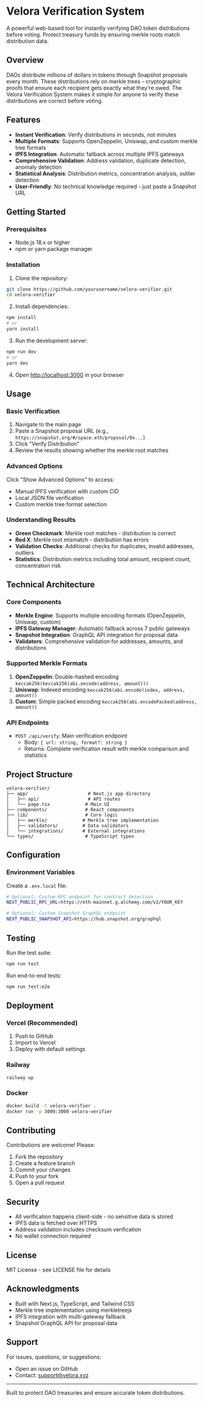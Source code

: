 # Velora Verification System

A powerful web-based tool for instantly verifying DAO token distributions before voting. Protect treasury funds by ensuring merkle roots match distribution data.

## Overview

DAOs distribute millions of dollars in tokens through Snapshot proposals every month. These distributions rely on merkle trees - cryptographic proofs that ensure each recipient gets exactly what they're owed. The Velora Verification System makes it simple for anyone to verify these distributions are correct before voting.

## Features

- **Instant Verification**: Verify distributions in seconds, not minutes
- **Multiple Formats**: Supports OpenZeppelin, Uniswap, and custom merkle tree formats
- **IPFS Integration**: Automatic fallback across multiple IPFS gateways
- **Comprehensive Validation**: Address validation, duplicate detection, anomaly detection
- **Statistical Analysis**: Distribution metrics, concentration analysis, outlier detection
- **User-Friendly**: No technical knowledge required - just paste a Snapshot URL

## Getting Started

### Prerequisites

- Node.js 18.x or higher
- npm or yarn package manager

### Installation

1. Clone the repository:
```bash
git clone https://github.com/yourusername/velora-verifier.git
cd velora-verifier
```

2. Install dependencies:
```bash
npm install
# or
yarn install
```

3. Run the development server:
```bash
npm run dev
# or
yarn dev
```

4. Open [http://localhost:3000](http://localhost:3000) in your browser

## Usage

### Basic Verification

1. Navigate to the main page
2. Paste a Snapshot proposal URL (e.g., `https://snapshot.org/#/space.eth/proposal/0x...`)
3. Click "Verify Distribution"
4. Review the results showing whether the merkle root matches

### Advanced Options

Click "Show Advanced Options" to access:
- Manual IPFS verification with custom CID
- Local JSON file verification
- Custom merkle tree format selection

### Understanding Results

- **Green Checkmark**: Merkle root matches - distribution is correct
- **Red X**: Merkle root mismatch - distribution has errors
- **Validation Checks**: Additional checks for duplicates, invalid addresses, outliers
- **Statistics**: Distribution metrics including total amount, recipient count, concentration risk

## Technical Architecture

### Core Components

- **Merkle Engine**: Supports multiple encoding formats (OpenZeppelin, Uniswap, custom)
- **IPFS Gateway Manager**: Automatic fallback across 7 public gateways
- **Snapshot Integration**: GraphQL API integration for proposal data
- **Validators**: Comprehensive validation for addresses, amounts, and distributions

### Supported Merkle Formats

1. **OpenZeppelin**: Double-hashed encoding `keccak256(keccak256(abi.encode(address, amount)))`
2. **Uniswap**: Indexed encoding `keccak256(abi.encode(index, address, amount))`
3. **Custom**: Simple packed encoding `keccak256(abi.encodePacked(address, amount))`

### API Endpoints

- `POST /api/verify`: Main verification endpoint
  - Body: `{ url: string, format?: string }`
  - Returns: Complete verification result with merkle comparison and statistics

## Project Structure

```
velora-verifier/
├── app/                      # Next.js app directory
│   ├── api/                  # API routes
│   └── page.tsx             # Main UI
├── components/              # React components
├── lib/                     # Core logic
│   ├── merkle/             # Merkle tree implementation
│   ├── validators/         # Data validators
│   └── integrations/       # External integrations
└── types/                   # TypeScript types
```

## Configuration

### Environment Variables

Create a `.env.local` file:

```bash
# Optional: Custom RPC endpoint for contract detection
NEXT_PUBLIC_RPC_URL=https://eth-mainnet.g.alchemy.com/v2/YOUR_KEY

# Optional: Custom Snapshot GraphQL endpoint
NEXT_PUBLIC_SNAPSHOT_API=https://hub.snapshot.org/graphql
```

## Testing

Run the test suite:

```bash
npm run test
```

Run end-to-end tests:

```bash
npm run test:e2e
```

## Deployment

### Vercel (Recommended)

1. Push to GitHub
2. Import to Vercel
3. Deploy with default settings

### Railway

```bash
railway up
```

### Docker

```bash
docker build -t velora-verifier .
docker run -p 3000:3000 velora-verifier
```

## Contributing

Contributions are welcome! Please:

1. Fork the repository
2. Create a feature branch
3. Commit your changes
4. Push to your fork
5. Open a pull request

## Security

- All verification happens client-side - no sensitive data is stored
- IPFS data is fetched over HTTPS
- Address validation includes checksum verification
- No wallet connection required

## License

MIT License - see LICENSE file for details

## Acknowledgments

- Built with Next.js, TypeScript, and Tailwind CSS
- Merkle tree implementation using merkletreejs
- IPFS integration with multi-gateway fallback
- Snapshot GraphQL API for proposal data

## Support

For issues, questions, or suggestions:
- Open an issue on GitHub
- Contact: support@velora.xyz

---

Built to protect DAO treasuries and ensure accurate token distributions.
